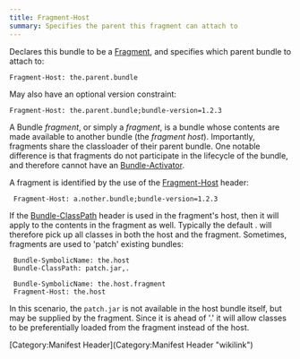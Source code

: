 ```yaml
---
title: Fragment-Host
summary: Specifies the parent this fragment can attach to
---
```



Declares this bundle to be a [Fragment](Fragment "wikilink"), and
specifies which parent bundle to attach to:

`Fragment-Host: the.parent.bundle`

May also have an optional version constraint:

`Fragment-Host: the.parent.bundle;bundle-version=1.2.3`

A Bundle <em>fragment</em>, or simply a <em>fragment</em>, is a bundle
whose contents are made available to another bundle (the <em>fragment
host</em>). Importantly, fragments share the classloader of their parent
bundle. One notable difference is that fragments do not participate in
the lifecycle of the bundle, and therefore cannot have an
[Bundle-Activator](Bundle-Activator "wikilink").

A fragment is identified by the use of the
[Fragment-Host](Fragment-Host "wikilink") header:

` Fragment-Host: a.nother.bundle;bundle-version=1.2.3`

If the [Bundle-ClassPath](Bundle-ClassPath "wikilink") header is used in
the fragment's host, then it will apply to the contents in the fragment
as well. Typically the default . will therefore pick up all classes in
both the host and the fragment. Sometimes, fragments are used to 'patch'
existing bundles:

` Bundle-SymbolicName: the.host`  
` Bundle-ClassPath: patch.jar,.`

` Bundle-SymbolicName: the.host.fragment`  
` Fragment-Host: the.host`

In this scenario, the `patch.jar` is not available in the host bundle
itself, but may be supplied by the fragment. Since it is ahead of '.' it
will allow classes to be preferentially loaded from the fragment instead
of the host.


[Category:Manifest Header](Category:Manifest Header "wikilink")


